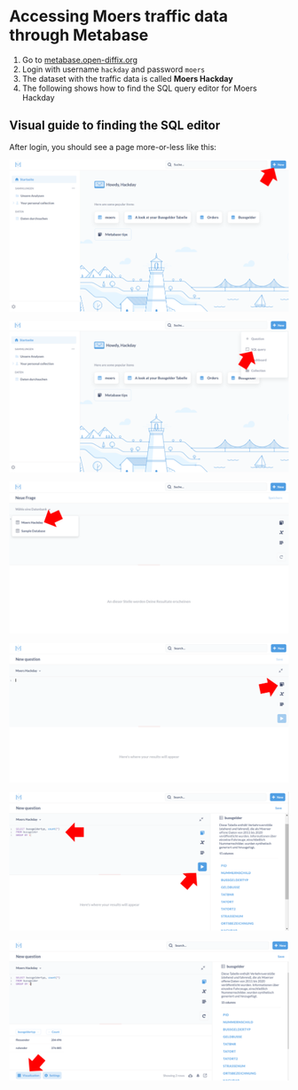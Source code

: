 # Accessing Moers traffic data through Metabase

1. Go to [metabase.open-diffix.org](https://metabase.open-diffix.org/)
2. Login with username `hackday` and password `moers`
3. The dataset with the traffic data is called **Moers Hackday**
4. The following shows how to find the SQL query editor for Moers Hackday

## Visual guide to finding the SQL editor

After login, you should see a page more-or-less like this:

![This is an image](images/seq1.png)

![This is an image](images/seq2.png)

![This is an image](images/seq3.png)

![This is an image](images/seq4.png)

![This is an image](images/seq5.png)

![This is an image](images/seq6.png)